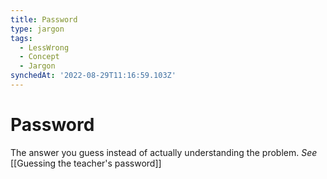 ```yaml
---
title: Password
type: jargon
tags:
  - LessWrong
  - Concept
  - Jargon
synchedAt: '2022-08-29T11:16:59.103Z'
---
```


# Password

 The answer you guess instead of actually understanding the problem. *See* [[Guessing the teacher's password]]
